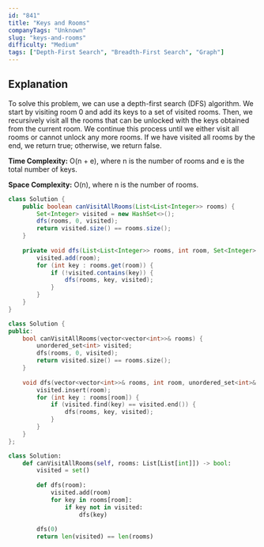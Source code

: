 ```yaml
---
id: "841"
title: "Keys and Rooms"
companyTags: "Unknown"
slug: "keys-and-rooms"
difficulty: "Medium"
tags: ["Depth-First Search", "Breadth-First Search", "Graph"]
---
```


## Explanation
To solve this problem, we can use a depth-first search (DFS) algorithm. We start by visiting room 0 and add its keys to a set of visited rooms. Then, we recursively visit all the rooms that can be unlocked with the keys obtained from the current room. We continue this process until we either visit all rooms or cannot unlock any more rooms. If we have visited all rooms by the end, we return true; otherwise, we return false.

**Time Complexity:** O(n + e), where n is the number of rooms and e is the total number of keys.

**Space Complexity:** O(n), where n is the number of rooms.
```java
class Solution {
    public boolean canVisitAllRooms(List<List<Integer>> rooms) {
        Set<Integer> visited = new HashSet<>();
        dfs(rooms, 0, visited);
        return visited.size() == rooms.size();
    }
    
    private void dfs(List<List<Integer>> rooms, int room, Set<Integer> visited) {
        visited.add(room);
        for (int key : rooms.get(room)) {
            if (!visited.contains(key)) {
                dfs(rooms, key, visited);
            }
        }
    }
}
```

```cpp
class Solution {
public:
    bool canVisitAllRooms(vector<vector<int>>& rooms) {
        unordered_set<int> visited;
        dfs(rooms, 0, visited);
        return visited.size() == rooms.size();
    }
    
    void dfs(vector<vector<int>>& rooms, int room, unordered_set<int>& visited) {
        visited.insert(room);
        for (int key : rooms[room]) {
            if (visited.find(key) == visited.end()) {
                dfs(rooms, key, visited);
            }
        }
    }
};
```

```python
class Solution:
    def canVisitAllRooms(self, rooms: List[List[int]]) -> bool:
        visited = set()
    
        def dfs(room):
            visited.add(room)
            for key in rooms[room]:
                if key not in visited:
                    dfs(key)
        
        dfs(0)
        return len(visited) == len(rooms)
```